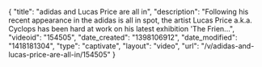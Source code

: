 {
    "title": "adidas and Lucas Price are all in",
    "description": "Following his recent appearance in the adidas is all in spot, the artist Lucas Price a.k.a. Cyclops has been hard at work on his latest exhibition 'The Frien...",
    "videoid": "154505",
    "date_created": "1398106912",
    "date_modified": "1418181304",
    "type": "captivate",
    "layout": "video",
    "url": "\/v\/adidas-and-lucas-price-are-all-in\/154505"
}